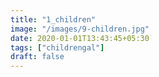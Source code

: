 ```yaml
---
title: "1_children"
image: "/images/9-children.jpg"
date: 2020-01-01T13:43:45+05:30
tags: ["childrengal"]
draft: false
---
```


